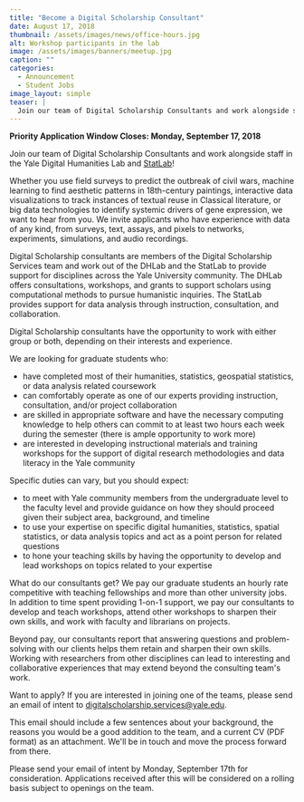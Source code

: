 ```yaml
---
title: "Become a Digital Scholarship Consultant"
date: August 17, 2018
thumbnail: /assets/images/news/office-hours.jpg
alt: Workshop participants in the lab
image: /assets/images/banners/meetup.jpg
caption: ""
categories:
  - Announcement
  - Student Jobs
image_layout: simple
teaser: |
  Join our team of Digital Scholarship Consultants and work alongside staff in the Yale Digital Humanities Lab and StatLab.
---
```

**Priority Application Window Closes: Monday, September 17, 2018**

Join our team of Digital Scholarship Consultants and work alongside staff in the Yale Digital Humanities Lab and <a href='http://statlab.yale.edu/' target='_blank'>StatLab</a>!

Whether you use field surveys to predict the outbreak of civil wars, machine learning to find aesthetic patterns in 18th-century paintings, interactive data visualizations to track instances of textual reuse in Classical literature, or big data technologies to identify systemic drivers of gene expression, we want to hear from you. We invite applicants who have experience with data of any kind, from surveys, text, assays, and pixels to networks, experiments, simulations, and audio recordings.

Digital Scholarship consultants are members of the Digital Scholarship Services team and work out of the DHLab and the StatLab to provide support for disciplines across the Yale University community. The DHLab offers consultations, workshops, and grants to support scholars using computational methods to pursue humanistic inquiries. The StatLab provides support for data analysis through instruction, consultation, and collaboration.

Digital Scholarship consultants have the opportunity to work with either group or both, depending on their interests and experience.

We are looking for graduate students who:
- have completed most of their humanities, statistics, geospatial statistics, or data analysis related coursework
- can comfortably operate as one of our experts providing instruction, consultation, and/or project collaboration
- are skilled in appropriate software and have the necessary computing knowledge to help others
can commit to at least two hours each week during the semester (there is ample opportunity to work more)
- are interested in developing instructional materials and training workshops for the support of digital research methodologies and data literacy in the Yale community

Specific duties can vary, but you should expect:
- to meet with Yale community members from the undergraduate level to the faculty level and provide guidance on how they should proceed given their subject area, background, and timeline
- to use your expertise on specific digital humanities, statistics, spatial statistics, or data analysis topics and act as a point person for related questions
- to hone your teaching skills by having the opportunity to develop and lead workshops on topics related to your expertise

What do our consultants get?
We pay our graduate students an hourly rate competitive with teaching fellowships and more than other university jobs. In addition to time spent providing 1-on-1 support, we pay our consultants to develop and teach workshops, attend other workshops to sharpen their own skills, and work with faculty and librarians on projects.

Beyond pay, our consultants report that answering questions and problem-solving with our clients helps them retain and sharpen their own skills. Working with researchers from other disciplines can lead to interesting and collaborative experiences that may extend beyond the consulting team's work.

Want to apply?
If you are interested in joining one of the teams, please send an email of intent to [digitalscholarship.services@yale.edu](mailto:digitalscholarship.services@yale.edu).

This email should include a few sentences about your background, the reasons you would be a good addition to the team, and a current CV (PDF format) as an attachment. We'll be in touch and move the process forward from there.

Please send your email of intent by Monday, September 17th for consideration. Applications received after this will be considered on a rolling basis subject to openings on the team.